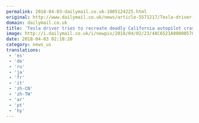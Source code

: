 ```yaml
---
permalink: 2018-04-03-dailymail.co.uk-1005124225.html
original: http://www.dailymail.co.uk/news/article-5571217/Tesla-driver-nearly-plows-barricade-trying-recreate-autopilot-crash.html?ITO=1490&ns_mchannel=rss&ns_campaign=1490
domain: dailymail.co.uk
title: 'Tesla driver tries to recreate deadly California autopilot crash'
image: http://i.dailymail.co.uk/i/newpix/2018/04/02/23/4AC6521A00000578-0-image-a-2_1522708625057.jpg
date: 2018-04-03 02:10:20
category: news_us
translations: 
 - 'es'
 - 'de'
 - 'ru'
 - 'ja'
 - 'fr'
 - 'it'
 - 'zh-CN'
 - 'zh-TW'
 - 'ar'
 - 'pt'
 - 'hy'
---
```


